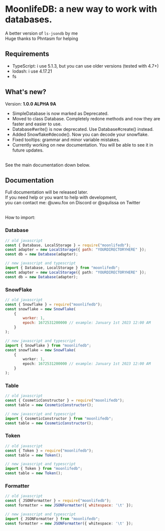 # MoonlifeDB: a new way to work with databases.

A better version of `ls-jsondb` by me <br />
Huge thanks to Phntasm for helping <br />

## Requirements

+ TypeScript: i use 5.1.3, but you can use older versions (tested with 4.7+) <br />
+ lodash: i use 4.17.21 <br />
+ fs <br />

## What's new?

Version: **1.0.0 ALPHA 9A** <br />
+ SimpleDatabase is now marked as Deprecated.<br />
+ Moved to class Database. Completely redone methods and now they are faster and easier to use.<br />
+ Database#write() is now deprecated. Use Database#create() instead.<br />
+ Added Snowflake#decode(). Now you can decode your snowflake.<br />
+ Fixed tooltips: grammar and minor variable mistakes.<br />
+ Currently working on new documentation. You will be able to see it in future updates.<br /><br />

See the main documentation down below. <br />

## Documentation

Full documentation will be released later. <br />
If you need help or you want to help with development,<br />
you can contact me: @uwu.fox on Discord or @squlissa on Twitter<br /> <br />

How to import: <br />

### Database

```js
// old javascript
const { Database, LocalStorage } = require("moonlifedb");
const adapter = new LocalStorage({ path: "YOURDIRECTORYHERE" });
const db = new Database(adapter);
```

```ts
// new javascript and typescript
import { Database, LocalStorage } from "moonlifedb";
const adapter = new LocalStorage({ path: "YOURDIRECTORYHERE" });
const db = new Database(adapter);
```

### SnowFlake

```js
// old javascript
const { Snowflake } = require("moonlifedb");
const snowflake = new SnowFlake(
    {
        worker: 1,
        epoch: 1672531200000 // example: January 1st 2023 12:00 AM
    }
);
```

```ts
// new javascript and typescript
import { SnowFlake } from "moonlifedb";
const snowflake = new SnowFlake(
    {
        worker: 1,
        epoch: 1672531200000 // example: January 1st 2023 12:00 AM
    }
);
```

### Table

```js
// old javascript
const { CosmeticConstructor } = require("moonlifedb");
const table = new CosmeticConstructor();
```

```ts
// new javascript and typescript
import { CosmeticConstructor } from "moonlifedb";
const table = new CosmeticConstructor();
```

### Token

```js
// old javascript
const { Token } = require("moonlifedb");
const table = new Token();
```

```ts
// new javascript and typescript
import { Token } from "moonlifedb";
const table = new Token();
```

### Formatter

```js
// old javascript
const { JSONFormatter } = require("moonlifedb");
const formatter = new JSONFormatter({ whitespace: '\t' });
```

```ts
// new javascript and typescript
import { JSONFormatter } from "moonlifedb";
const formatter = new JSONFormatter({ whitespace: '\t' });
```
